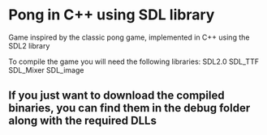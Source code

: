 # Pong in C++ using SDL library


Game inspired by the classic pong game, implemented in C++ using the SDL2 library

To compile the game you will need the following libraries:
SDL2.0
SDL_TTF
SDL_Mixer
SDL_image

## If you just want to download the compiled binaries, you can find them in the debug folder along with the required DLLs
